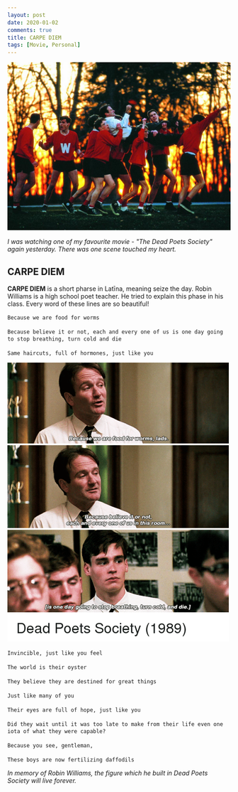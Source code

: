 ```yaml
---
layout: post
date: 2020-01-02
comments: true
title: CARPE DIEM
tags: [Movie, Personal]
---
```


![image1][1]

<i>
I was watching one of my favourite movie - "The Dead Poets Society"
again yesterday. There was one scene touched my heart.
</i>

## CARPE DIEM


**CARPE DIEM** is a short pharse in Latīna, meaning seize the day. Robin Williams is a high school poet teacher. He tried to explain this phase in his class. Every word of these lines are so beautiful!


```
Because we are food for worms

Because believe it or not, each and every one of us is one day going to stop breathing, turn cold and die

Same haircuts, full of hormones, just like you
```

![image2][2]

```
Invincible, just like you feel

The world is their oyster

They believe they are destined for great things

Just like many of you

Their eyes are full of hope, just like you

Did they wait until it was too late to make from their life even one iota of what they were capable?

Because you see, gentleman,

These boys are now fertilizing daffodils
```

<i>
In memory of Robin Williams, the figure which he built in Dead Poets Society will live forever.
<i>

[1]: assets/CarpeDiem/Robin.jpg
[2]: assets/CarpeDiem/Quotes.png
